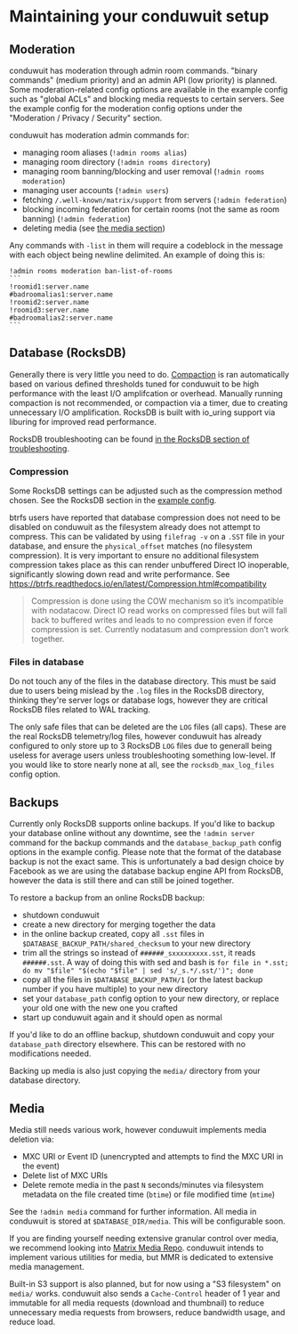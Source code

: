 # Maintaining your conduwuit setup

## Moderation

conduwuit has moderation through admin room commands. "binary commands" (medium
priority) and an admin API (low priority) is planned. Some moderation-related
config options are available in the example config such as "global ACLs" and
blocking media requests to certain servers. See the example config for the
moderation config options under the "Moderation / Privacy / Security" section.

conduwuit has moderation admin commands for:

- managing room aliases (`!admin rooms alias`)
- managing room directory (`!admin rooms directory`)
- managing room banning/blocking and user removal (`!admin rooms moderation`)
- managing user accounts (`!admin users`)
- fetching `/.well-known/matrix/support` from servers (`!admin federation`)
- blocking incoming federation for certain rooms (not the same as room banning)
(`!admin federation`)
- deleting media (see [the media section](#media))

Any commands with `-list` in them will require a codeblock in the message with
each object being newline delimited. An example of doing this is:

````
!admin rooms moderation ban-list-of-rooms
```
!roomid1:server.name
#badroomalias1:server.name
!roomid2:server.name
!roomid3:server.name
#badroomalias2:server.name
```
````

## Database (RocksDB)

Generally there is very little you need to do. [Compaction][rocksdb-compaction]
is ran automatically based on various defined thresholds tuned for conduwuit to
be high performance with the least I/O amplifcation or overhead. Manually
running compaction is not recommended, or compaction via a timer, due to
creating unnecessary I/O amplification. RocksDB is built with io_uring support
via liburing for improved read performance.

RocksDB troubleshooting can be found [in the RocksDB section of troubleshooting](troubleshooting.md).

### Compression

Some RocksDB settings can be adjusted such as the compression method chosen. See
the RocksDB section in the [example config](configuration/examples.md).

btrfs users have reported that database compression does not need to be disabled
on conduwuit as the filesystem already does not attempt to compress. This can be
validated by using `filefrag -v` on a `.SST` file in your database, and ensure
the `physical_offset` matches (no filesystem compression). It is very important
to ensure no additional filesystem compression takes place as this can render
unbuffered Direct IO inoperable, significantly slowing down read and write
performance. See <https://btrfs.readthedocs.io/en/latest/Compression.html#compatibility>

> Compression is done using the COW mechanism so it’s incompatible with
> nodatacow. Direct IO read works on compressed files but will fall back to
> buffered writes and leads to no compression even if force compression is set.
> Currently nodatasum and compression don’t work together.

### Files in database

Do not touch any of the files in the database directory. This must be said due
to users being mislead by the `.log` files in the RocksDB directory, thinking
they're server logs or database logs, however they are critical RocksDB files
related to WAL tracking.

The only safe files that can be deleted are the `LOG` files (all caps). These
are the real RocksDB telemetry/log files, however conduwuit has already
configured to only store up to 3 RocksDB `LOG` files due to generall being
useless for average users unless troubleshooting something low-level. If you
would like to store nearly none at all, see the `rocksdb_max_log_files`
config option.

## Backups

Currently only RocksDB supports online backups. If you'd like to backup your
database online without any downtime, see the `!admin server` command for the
backup commands and the `database_backup_path` config options in the example
config. Please note that the format of the database backup is not the exact
same. This is unfortunately a bad design choice by Facebook as we are using the
database backup engine API from RocksDB, however the data is still there and can
still be joined together.

To restore a backup from an online RocksDB backup:

- shutdown conduwuit
- create a new directory for merging together the data
- in the online backup created, copy all `.sst` files in
`$DATABASE_BACKUP_PATH/shared_checksum` to your new directory
- trim all the strings so instead of `######_sxxxxxxxxx.sst`, it reads
`######.sst`. A way of doing this with sed and bash is `for file in *.sst; do mv
"$file" "$(echo "$file" | sed 's/_s.*/.sst/')"; done`
- copy all the files in `$DATABASE_BACKUP_PATH/1` (or the latest backup number
if you have multiple) to your new directory
- set your `database_path` config option to your new directory, or replace your
old one with the new one you crafted
- start up conduwuit again and it should open as normal

If you'd like to do an offline backup, shutdown conduwuit and copy your
`database_path` directory elsewhere. This can be restored with no modifications
needed.

Backing up media is also just copying the `media/` directory from your database
directory.

## Media

Media still needs various work, however conduwuit implements media deletion via:

- MXC URI or Event ID (unencrypted and attempts to find the MXC URI in the
event)
- Delete list of MXC URIs
- Delete remote media in the past `N` seconds/minutes via filesystem metadata on
the file created time (`btime`) or file modified time (`mtime`)

See the `!admin media` command for further information. All media in conduwuit
is stored at `$DATABASE_DIR/media`. This will be configurable soon.

If you are finding yourself needing extensive granular control over media, we
recommend looking into [Matrix Media
Repo](https://github.com/t2bot/matrix-media-repo). conduwuit intends to
implement various utilities for media, but MMR is dedicated to extensive media
management.

Built-in S3 support is also planned, but for now using a "S3 filesystem" on
`media/` works. conduwuit also sends a `Cache-Control` header of 1 year and
immutable for all media requests (download and thumbnail) to reduce unnecessary
media requests from browsers, reduce bandwidth usage, and reduce load.

[rocksdb-compaction]: https://github.com/facebook/rocksdb/wiki/Compaction
